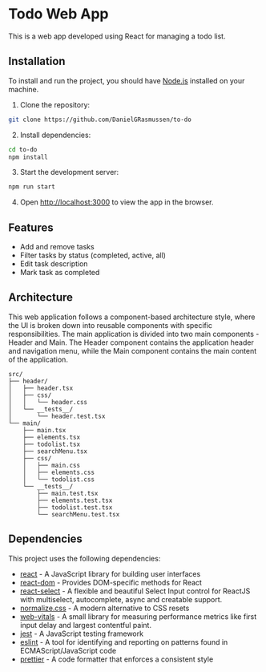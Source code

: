 # Todo Web App

This is a web app developed using React for managing a todo list.

## Installation

To install and run the project, you should have [Node.js](https://nodejs.org/) installed on your machine.

1. Clone the repository:

```bash
git clone https://github.com/DanielGRasmussen/to-do
```

2. Install dependencies:

```bash
cd to-do
npm install
```

3. Start the development server:

```bash
npm run start
```

4. Open [http://localhost:3000](http://localhost:3000) to view the app in the browser.

## Features

- Add and remove tasks
- Filter tasks by status (completed, active, all)
- Edit task description
- Mark task as completed

## Architecture

This web application follows a component-based architecture style, where the UI is broken down into reusable components
with specific responsibilities. The main application is divided into two main components - Header and Main. The Header
component contains the application header and navigation menu, while the Main component contains the main content of the
application.

```
src/
├── header/
│   ├── header.tsx
│   ├── css/
│   │   └── header.css
│   └── __tests__/
│       └── header.test.tsx
└── main/
    ├── main.tsx
    ├── elements.tsx
    ├── todolist.tsx
    ├── searchMenu.tsx
    ├── css/
    │   ├── main.css
    │   ├── elements.css
    │   └── todolist.css
    └── __tests__/
        ├── main.test.tsx
        ├── elements.test.tsx
        ├── todolist.test.tsx
        └── searchMenu.test.tsx

```

## Dependencies

This project uses the following dependencies:

- [react](https://reactjs.org/) - A JavaScript library for building user interfaces
- [react-dom](https://reactjs.org/docs/react-dom.html) - Provides DOM-specific methods for React
- [react-select](https://react-select.com/home) - A flexible and beautiful Select Input control for ReactJS with
  multiselect, autocomplete, async and creatable support.
- [normalize.css](https://necolas.github.io/normalize.css/) - A modern alternative to CSS resets
- [web-vitals](https://github.com/GoogleChrome/web-vitals) - A small library for measuring performance metrics like
  first input delay and largest contentful paint.
- [jest](https://jestjs.io/) - A JavaScript testing framework
- [eslint](https://eslint.org/) - A tool for identifying and reporting on patterns found in ECMAScript/JavaScript code
- [prettier](https://prettier.io/) - A code formatter that enforces a consistent style
